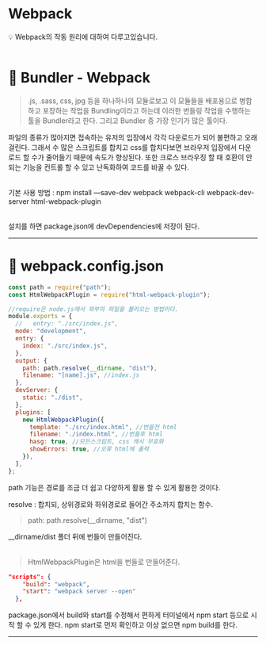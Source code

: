 # Webpack

<aside>
💡 Webpack의 작동 원리에 대하여 다루고있습니다.
</aside>

</br>

# 👀 Bundler - Webpack

> .js, .sass, css, jpg 등을 하나하나의 모듈로보고 이 모듈들을 배포용으로 병합하고 포장하는 작업을 Bundling이라고 하는데 이러한 번들링 작업을 수행하는 툴을 Bundler라고 한다. 그리고 Bundler 중 가장 인기가 많은 툴이다.

파일의 종류가 많아지면 접속하는 유저의 입장에서 각각 다운로드가 되어 불편하고 오래걸린다. 그래서 수 많은 스크립트를 합치고 css를 합치다보면 브라우저 입장에서 다운로드 할 수가 줄어들기 때문에 속도가 향상된다. 또한 크로스 브라우징 할 때 호환이 안 되는 기능을 컨트롤 할 수 있고 난독화하여 코드를 바꿀 수 있다.
</br></br>

기본 사용 방법 : npm install —save-dev webpack webpack-cli webpack-dev-server html-webpack-plugin

</br>
설치를 하면 package.json에 devDependencies에 저장이 된다.

---

# 💭 webpack.config.json

```jsx
const path = require("path");
const HtmlWebpackPlugin = require("html-webpack-plugin");

//require은 node.js에서 외부의 파일을 불러오는 방법이다.
module.exports = {
  //   entry: "./src/index.js",
  mode: "development",
  entry: {
    index: "./src/index.js",
  },
  output: {
    path: path.resolve(__dirname, "dist"),
    filename: "[name].js", //index.js
  },
  devServer: {
    static: "./dist",
  },
  plugins: [
    new HtmlWebpackPlugin({
      template: "./src/index.html", //번들전 html
      filename: "./index.html", //번들후 html
      hasg: true, //모든스크립트, css 캐시 무효화
      showErrors: true, //오류 html에 출력
    }),
  ],
};
```

path 기능은 경로를 조금 더 쉽고 다양하게 활용 할 수 있게 활용한 것이다.
</br>

resolve : 합치되, 상위경로와 하위경로로 들어간 주소까지 합치는 함수.

> path: path.resolve(\_\_dirname, "dist")

\_\_dirname/dist 폴더 뒤에 번들이 만들어진다.
</br>
</br>

> HtmlWebpackPlugin은 html을 번들로 만들어준다.

```json
"scripts": {
    "build": "webpack",
    "start": "webpack server --open"
  },
```

package.json에서 build와 start를 수정해서 편하게 터미널에서 npm start 등으로 시작 할 수 있게 한다. npm start로 먼저 확인하고 이상 없으면 npm build를 한다.

---
